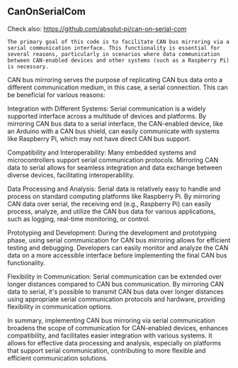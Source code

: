  ## CanOnSerialCom

 Check also:
 https://github.com/absolut-pi/can-on-serial-com

    The primary goal of this code is to facilitate CAN bus mirroring via a serial communication interface. This functionality is essential for several reasons, particularly in scenarios where data communication between CAN-enabled devices and other systems (such as a Raspberry Pi) is necessary.

CAN bus mirroring serves the purpose of replicating CAN bus data onto a different communication medium, in this case, a serial connection. This can be beneficial for various reasons:

Integration with Different Systems: Serial communication is a widely supported interface across a multitude of devices and platforms. By mirroring CAN bus data to a serial interface, the CAN-enabled device, like an Arduino with a CAN bus shield, can easily communicate with systems like Raspberry Pi, which may not have direct CAN bus support.

Compatibility and Interoperability: Many embedded systems and microcontrollers support serial communication protocols. Mirroring CAN data to serial allows for seamless integration and data exchange between diverse devices, facilitating interoperability.

Data Processing and Analysis: Serial data is relatively easy to handle and process on standard computing platforms like Raspberry Pi. By mirroring CAN data over serial, the receiving end (e.g., Raspberry Pi) can easily process, analyze, and utilize the CAN bus data for various applications, such as logging, real-time monitoring, or control.

Prototyping and Development: During the development and prototyping phase, using serial communication for CAN bus mirroring allows for efficient testing and debugging. Developers can easily monitor and analyze the CAN data on a more accessible interface before implementing the final CAN bus functionality.

Flexibility in Communication: Serial communication can be extended over longer distances compared to CAN bus communication. By mirroring CAN data to serial, it's possible to transmit CAN bus data over longer distances using appropriate serial communication protocols and hardware, providing flexibility in communication options.

In summary, implementing CAN bus mirroring via serial communication broadens the scope of communication for CAN-enabled devices, enhances compatibility, and facilitates easier integration with various systems. It allows for effective data processing and analysis, especially on platforms that support serial communication, contributing to more flexible and efficient communication solutions.
